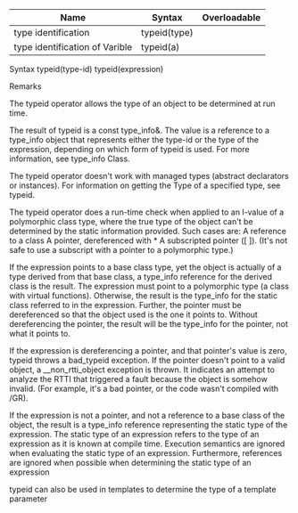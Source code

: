 | Name | Syntax | Overloadable |
|------|--------|--------------|
| type identification | typeid(type) |
| type identification of Varible | typeid(a) |

Syntax
typeid(type-id)
typeid(expression)

Remarks

The typeid operator allows the type of an object to be determined at run time.

The result of typeid is a const type_info&. The value is a reference to a type_info object that represents either the type-id or the type of the expression, depending on which form of typeid is used. For more information, see type_info Class.

The typeid operator doesn't work with managed types (abstract declarators or instances). For information on getting the Type of a specified type, see typeid.

The typeid operator does a run-time check when applied to an l-value of a polymorphic class type, where the true type of the object can't be determined by the static information provided. Such cases are:
    A reference to a class
    A pointer, dereferenced with *
    A subscripted pointer ([ ]). (It's not safe to use a subscript with a pointer to a polymorphic type.)

If the expression points to a base class type, yet the object is actually of a type derived from that base class, a type_info reference for the derived class is the result. The expression must point to a polymorphic type (a class with virtual functions). Otherwise, the result is the type_info for the static class referred to in the expression. Further, the pointer must be dereferenced so that the object used is the one it points to. Without dereferencing the pointer, the result will be the type_info for the pointer, not what it points to.

If the expression is dereferencing a pointer, and that pointer's value is zero, typeid throws a bad_typeid exception. If the pointer doesn't point to a valid object, a __non_rtti_object exception is thrown. It indicates an attempt to analyze the RTTI that triggered a fault because the object is somehow invalid. (For example, it's a bad pointer, or the code wasn't compiled with /GR).

If the expression is not a pointer, and not a reference to a base class of the object, the result is a type_info reference representing the static type of the expression. The static type of an expression refers to the type of an expression as it is known at compile time. Execution semantics are ignored when evaluating the static type of an expression. Furthermore, references are ignored when possible when determining the static type of an expression

typeid can also be used in templates to determine the type of a template parameter
